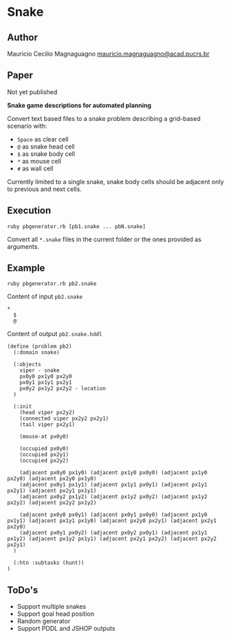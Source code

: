 # Snake

## Author
Mauricio Cecilio Magnaguagno <mauricio.magnaguagno@acad.pucrs.br>

## Paper
Not yet published

**Snake game descriptions for automated planning**

Convert text based files to a snake problem describing a grid-based scenario with:
- ``Space`` as clear cell
- ``@`` as snake head cell
- ``$`` as snake body cell
- ``*`` as mouse cell
- ``#`` as wall cell

Currently limited to a single snake, snake body cells should be adjacent only to previous and next cells.

## Execution
```
ruby pbgenerator.rb [pb1.snake ... pbN.snake]
```

Convert all ``*.snake`` files in the current folder or the ones provided as arguments.

## Example
```
ruby pbgenerator.rb pb2.snake
```

Content of input ``pb2.snake``
```
*  
  $
  @
```

Content of output ``pb2.snake.hddl``
```
(define (problem pb2)
  (:domain snake)

  (:objects
    viper - snake
    px0y0 px1y0 px2y0
    px0y1 px1y1 px2y1
    px0y2 px1y2 px2y2 - location
  )

  (:init
    (head viper px2y2)
    (connected viper px2y2 px2y1)
    (tail viper px2y1)

    (mouse-at px0y0)

    (occupied px0y0)
    (occupied px2y1)
    (occupied px2y2)

    (adjacent px0y0 px1y0) (adjacent px1y0 px0y0) (adjacent px1y0 px2y0) (adjacent px2y0 px1y0)
    (adjacent px0y1 px1y1) (adjacent px1y1 px0y1) (adjacent px1y1 px2y1) (adjacent px2y1 px1y1)
    (adjacent px0y2 px1y2) (adjacent px1y2 px0y2) (adjacent px1y2 px2y2) (adjacent px2y2 px1y2)

    (adjacent px0y0 px0y1) (adjacent px0y1 px0y0) (adjacent px1y0 px1y1) (adjacent px1y1 px1y0) (adjacent px2y0 px2y1) (adjacent px2y1 px2y0)
    (adjacent px0y1 px0y2) (adjacent px0y2 px0y1) (adjacent px1y1 px1y2) (adjacent px1y2 px1y1) (adjacent px2y1 px2y2) (adjacent px2y2 px2y1)
  )

  (:htn :subtasks (hunt))
)
```

## ToDo's
- Support multiple snakes
- Support goal head position
- Random generator
- Support PDDL and JSHOP outputs
